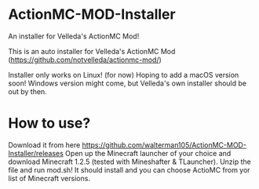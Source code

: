 # ActionMC-MOD-Installer
An installer for Velleda's ActionMC Mod!

This is an auto installer for Velleda's ActionMC Mod (https://github.com/notvelleda/actionmc-mod/)

Installer only works on Linux! (for now)
  Hoping to add a macOS version soon! Windows version might come, but Velleda's own installer should be out by then.


# How to use?
Download it from here https://github.com/walterman105/ActionMC-MOD-Installer/releases
Open up the Minecraft launcher of your choice and download Minecraft 1.2.5 (tested with Mineshafter & TLauncher).
Unzip the file and run mod.sh!
It should install and you can choose ActioMC from yor list of Minecraft versions.






